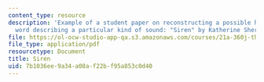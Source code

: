 ```yaml
---
content_type: resource
description: 'Example of a student paper on reconstructing a possible history of a
  word describing a particular kind of sound: "Siren" by Katherine Shera.'
file: https://ol-ocw-studio-app-qa.s3.amazonaws.com/courses/21a-360j-the-anthropology-of-sound-spring-2008/7b1036ee9a34a08af22bf95a853c0d40_shera_siren.pdf
file_type: application/pdf
resourcetype: Document
title: Siren
uid: 7b1036ee-9a34-a08a-f22b-f95a853c0d40
---
```

